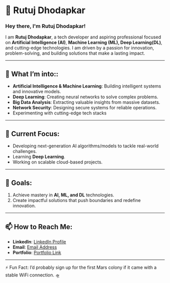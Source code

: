 # 🌌 Rutuj Dhodapkar

### Hey there, I'm Rutuj Dhodapkar!

I am **Rutuj Dhodapkar**, a tech developer and aspiring professional focused on **Artificial Intelligence (AI)**, **Machine Learning (ML), Deep Learning(DL)**, and cutting-edge technologies. I am driven by a passion for innovation, problem-solving, and building solutions that make a lasting impact.

---

## 🔭 What I’m into::
- **Artificial Intelligence & Machine Learning**: Building intelligent systems and innovative models.  
- **Deep Learning**: Creating neural networks to solve complex problems.  
- **Big Data Analysis**: Extracting valuable insights from massive datasets.  
- **Network Security**: Designing secure systems for reliable operations.
- Experimenting with cutting-edge tech stacks 

---

## 🌟 Current Focus:
- Developing next-generation AI algorithms/models to tackle real-world challenges.  
- Learning **Deep Learning**.  
- Working on scalable cloud-based projects.  

---

## 🎯 Goals:
1. Achieve mastery in **AI, ML, and DL** technologies.    
2. Create impactful solutions that push boundaries and redefine innovation.  

---

## 📫 How to Reach Me:
- **LinkedIn**: [LinkedIn Profile](https://www.linkedin.com/in/rutuj-dhodapkar-80bb5424a/)
- **Email**: [Email Address](rutujdhodapkar@gmail.com)  
- **Portfolio**: [Portfolio Link](rutujdhodapkar.netlify.app)  

---
⚡ Fun Fact: I’d probably sign up for the first Mars colony if it came with a stable WiFi connection. 🛸


